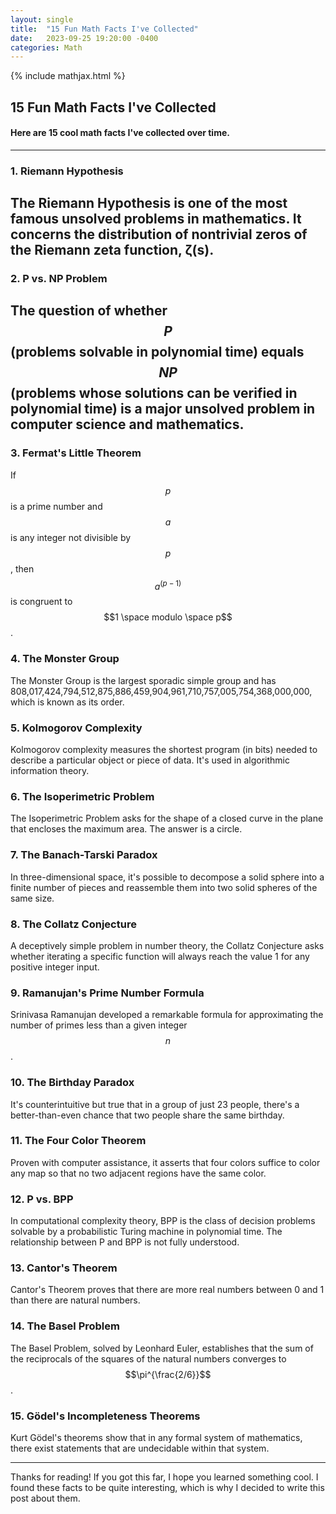 ```yaml
---
layout: single
title:  "15 Fun Math Facts I've Collected"
date:   2023-09-25 19:20:00 -0400
categories: Math
---
```


{% include mathjax.html %}

15 Fun Math Facts I've Collected
---

#### Here are 15 cool math facts I've collected over time.
---

### 1. Riemann Hypothesis
The Riemann Hypothesis is one of the most famous unsolved problems in mathematics. It concerns the distribution of nontrivial zeros of the Riemann zeta function, ζ(s).
---

### 2. P vs. NP Problem
The question of whether $$P$$ (problems solvable in polynomial time) equals $$NP$$ (problems whose solutions can be verified in polynomial time) is a major unsolved problem in computer science and mathematics.
---

### 3. Fermat's Little Theorem
If $$p$$ is a prime number and $$a$$ is any integer not divisible by $$p$$, then $$a^{(p-1)}$$ is congruent to $$1 \space modulo \space p$$.

### 4. The Monster Group
The Monster Group is the largest sporadic simple group and has 808,017,424,794,512,875,886,459,904,961,710,757,005,754,368,000,000, which is known as its order.

### 5. Kolmogorov Complexity
Kolmogorov complexity measures the shortest program (in bits) needed to describe a particular object or piece of data. It's used in algorithmic information theory.

### 6. The Isoperimetric Problem
The Isoperimetric Problem asks for the shape of a closed curve in the plane that encloses the maximum area. The answer is a circle.

### 7. The Banach-Tarski Paradox
In three-dimensional space, it's possible to decompose a solid sphere into a finite number of pieces and reassemble them into two solid spheres of the same size.

### 8. The Collatz Conjecture
A deceptively simple problem in number theory, the Collatz Conjecture asks whether iterating a specific function will always reach the value 1 for any positive integer input.

### 9. Ramanujan's Prime Number Formula
Srinivasa Ramanujan developed a remarkable formula for approximating the number of primes less than a given integer $$n$$.

### 10. The Birthday Paradox
It's counterintuitive but true that in a group of just 23 people, there's a better-than-even chance that two people share the same birthday.

### 11. The Four Color Theorem
Proven with computer assistance, it asserts that four colors suffice to color any map so that no two adjacent regions have the same color.

### 12. P vs. BPP
In computational complexity theory, BPP is the class of decision problems solvable by a probabilistic Turing machine in polynomial time. The relationship between P and BPP is not fully understood.

### 13. Cantor's Theorem
Cantor's Theorem proves that there are more real numbers between 0 and 1 than there are natural numbers.

### 14. The Basel Problem
The Basel Problem, solved by Leonhard Euler, establishes that the sum of the reciprocals of the squares of the natural numbers converges to $$\pi^{\frac{2/6}}$$.

### 15. Gödel's Incompleteness Theorems
Kurt Gödel's theorems show that in any formal system of mathematics, there exist statements that are undecidable within that system.

---

Thanks for reading! If you got this far, I hope you learned something cool. I found these facts to be quite interesting, which is why I decided to write this post about them.
